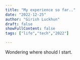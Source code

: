 ```yaml
---
title: "My experience so far.."
date: "2022-12-25"
author: "Girish Luckhun"
draft: false   
showFullContent: false
tags: ["life","tech","2022"]  

---
```


Wondering where should I start. 